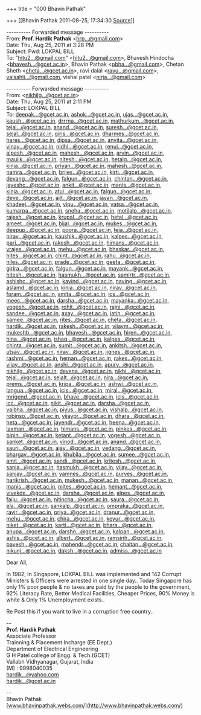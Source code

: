 +++
title = "000 Bhavin Pathak"

+++
[[Bhavin Pathak	2011-08-25, 17:34:30 [Source](https://groups.google.com/g/bvparishat/c/FoRouhe3Tvw)]]



  
  

---------- Forwarded message ----------  
From: **Prof. Hardik Pathak** \<[hrp...@gmail.com]()\>  
Date: Thu, Aug 25, 2011 at 3:28 PM  
Subject: Fwd: LOKPAL BILL  
To: "[hitu2...@gmail.com]()" \<[hitu2...@gmail.com]()\>, Bhavesh Hindocha \<[bhavesh...@gcet.ac.in]()\>, Bhavin Pathak \<[pbha...@gmail.com]()\>, Chetan Sheth \<[cheta...@gcet.ac.in]()\>, ravi dalal \<[ravu...@gmail.com]()\>, [vaisahli...@gmail.com](), vishal patel \<[nirja...@gmail.com]()\>  
  
  
  
  

---------- Forwarded message ----------  
From: \<[nikhilg...@gcet.ac.in]()\>  
Date: Thu, Aug 25, 2011 at 2:11 PM  
Subject: LOKPAL BILL  
To: [deepak...@gcet.ac.in](), [ashok...@gcet.ac.in](), [ujas...@gcet.ac.in](), [kaush...@gcet.ac.in](), [drrrna...@gcet.ac.in](), [mathurkum...@gcet.ac.in](), [tejal...@gcet.ac.in](), [anand...@gcet.ac.in](), [suresh...@gcet.ac.in](), [sejal...@gcet.ac.in](), [giris...@gcet.ac.in](), [dharmes...@gcet.ac.in](), [hares...@gcet.ac.in](), [dipsa...@gcet.ac.in](), [anvita...@gcet.ac.in](), [vinay...@gcet.ac.in](), [nidhi...@gcet.ac.in](), [renuj...@gcet.ac.in](), [alpesh...@gcet.ac.in](), [mahesh...@gcet.ac.in](), [arvin...@gcet.ac.in](), [maulik...@gcet.ac.in](), [nitesh...@gcet.ac.in](), [hetalg...@gcet.ac.in](), [kinja...@gcet.ac.in](), [priyan...@gcet.ac.in](), [mahesh...@gcet.ac.in](), [namra...@gcet.ac.in](), [brijes...@gcet.ac.in](), [kirti...@gcet.ac.in](), [devang...@gcet.ac.in](), [falgun...@gcet.ac.in](), [chintan...@gcet.ac.in](), [jayeshc...@gcet.ac.in](), [ankit...@gcet.ac.in](), [manis...@gcet.ac.in](), [kinja...@gcet.ac.in](), [atul...@gcet.ac.in](), [falgun...@gcet.ac.in](), [deve...@gcet.ac.in](), [ajit...@gcet.ac.in](), [jayan...@gcet.ac.in](), [khadeej...@gcet.ac.in](), [vipu...@gcet.ac.in](), [vatsa...@gcet.ac.in](), [kumarpa...@gcet.ac.in](), [sneha...@gcet.ac.in](), [motilalp...@gcet.ac.in](), [rajesh...@gcet.ac.in](), [krupal...@gcet.ac.in](), [hetal...@gcet.ac.in](), [ameet...@gcet.ac.in](), [bijal...@gcet.ac.in](), [mukes...@gcet.ac.in](), [deepup...@gcet.ac.in](), [poora...@gcet.ac.in](), [teja...@gcet.ac.in](), [nirav...@gcet.ac.in](), [kaushik...@gcet.ac.in](), [kalpes...@gcet.ac.in](), [pari...@gcet.ac.in](), [rakesh...@gcet.ac.in](), [himans...@gcet.ac.in](), [vrajes...@gcet.ac.in](), [mehu...@gcet.ac.in](), [bhaskar...@gcet.ac.in](), [hites...@gcet.ac.in](), [chint...@gcet.ac.in](), [rahu...@gcet.ac.in](), [niles...@gcet.ac.in](), [prade...@gcet.ac.in](), [geeta...@gcet.ac.in](), [girira...@gcet.ac.in](), [falgun...@gcet.ac.in](), [mayank...@gcet.ac.in](), [hitesh...@gcet.ac.in](), [hasmukh...@gcet.ac.in](), [samirtr...@gcet.ac.in](), [ashishc...@gcet.ac.in](), [kavind...@gcet.ac.in](), [naving...@gcet.ac.in](), [aslamd...@gcet.ac.in](), [kinja...@gcet.ac.in](), [nirav...@gcet.ac.in](), [foram...@gcet.ac.in](), [smita...@gcet.ac.in](), [ics...@gcet.ac.in](), [meec...@gcet.ac.in](), [darsha...@gcet.ac.in](), [mayanka...@gcet.ac.in](), [yogesh...@gcet.ac.in](), [rohit...@gcet.ac.in](), [rajni...@gcet.ac.in](), [sandee...@gcet.ac.in](), [axay...@gcet.ac.in](), [jatin...@gcet.ac.in](), [samee...@gcet.ac.in](), [rites...@gcet.ac.in](), [cheta...@gcet.ac.in](), [hardik...@gcet.ac.in](), [rakesh...@gcet.ac.in](), [vijaym...@gcet.ac.in](), [mukeshb...@gcet.ac.in](), [bhavesh...@gcet.ac.in](), [hiren...@gcet.ac.in](), [hina...@gcet.ac.in](), [ishaq...@gcet.ac.in](), [kalpes...@gcet.ac.in](), [chinta...@gcet.ac.in](), [sumit...@gcet.ac.in](), [ankitsh...@gcet.ac.in](), [utsav...@gcet.ac.in](), [nirav...@gcet.ac.in](), [jignes...@gcet.ac.in](), [rashmi...@gcet.ac.in](), [heman...@gcet.ac.in](), [rakes...@gcet.ac.in](), [vijay...@gcet.ac.in](), [anshi...@gcet.ac.in](), [apurv...@gcet.ac.in](), [nikhilg...@gcet.ac.in](), [devena...@gcet.ac.in](), [nikhi...@gcet.ac.in](), [tejal...@gcet.ac.in](), [sejalt...@gcet.ac.in](), [nira...@gcet.ac.in](), [prems...@gcet.ac.in](), [kripa...@gcet.ac.in](), [ashwi...@gcet.ac.in](), [langua...@gcet.ac.in](), [icis...@gcet.ac.in](), [miral...@gcet.ac.in](), [mrigend...@gcet.ac.in](), [bhave...@gcet.ac.in](), [icis...@gcet.ac.in](), [icc...@gcet.ac.in](), [nikit...@gcet.ac.in](), [darsha...@gcet.ac.in](), [vaibha...@gcet.ac.in](), [piyus...@gcet.ac.in](), [vishalp...@gcet.ac.in](), [robinso...@gcet.ac.in](), [vijaypr...@gcet.ac.in](), [dhara...@gcet.ac.in](), [heta...@gcet.ac.in](), [jayendr...@gcet.ac.in](), [heena...@gcet.ac.in](), [laxman...@gcet.ac.in](), [himans...@gcet.ac.in](), [pinkes...@gcet.ac.in](), [bipin...@gcet.ac.in](), [ketant...@gcet.ac.in](), [yogesh...@gcet.ac.in](), [sanket...@gcet.ac.in](), [vinod...@gcet.ac.in](), [anand...@gcet.ac.in](), [sauri...@gcet.ac.in](), [ajay...@gcet.ac.in](), [vedang...@gcet.ac.in](), [bhargav...@gcet.ac.in](), [khubila...@gcet.ac.in](), [sumee...@gcet.ac.in](), [amit...@gcet.ac.in](), [sandi...@gcet.ac.in](), [kritesh...@gcet.ac.in](), [sanja...@gcet.ac.in](), [hasmukh...@gcet.ac.in](), [vijay...@gcet.ac.in](), [sanjay...@gcet.ac.in](), [yamnes...@gcet.ac.in](), [purves...@gcet.ac.in](), [harikrish...@gcet.ac.in](), [mukesh...@gcet.ac.in](), [manan...@gcet.ac.in](), [manis...@gcet.ac.in](), [mites...@gcet.ac.in](), [hemant...@gcet.ac.in](), [vivekde...@gcet.ac.in](), [darsha...@gcet.ac.in](), [alpes...@gcet.ac.in](), [faiju...@gcet.ac.in](), [nitincha...@gcet.ac.in](), [saura...@gcet.ac.in](), [ela...@gcet.ac.in](), [sankalp...@gcet.ac.in](), [ompraka...@gcet.ac.in](), [ravir...@gcet.ac.in](), [priya...@gcet.ac.in](), [dranur...@gcet.ac.in](), [mehu...@gcet.ac.in](), [chira...@gcet.ac.in](), [keyur...@gcet.ac.in](), [niket...@gcet.ac.in](), [karti...@gcet.ac.in](), [bhara...@gcet.ac.in](), [anupa...@gcet.ac.in](), [darshn...@gcet.ac.in](), [kalpan...@gcet.ac.in](), [ashis...@gcet.ac.in](), [albert...@gcet.ac.in](), [ramsinh...@gcet.ac.in](), [bavesh...@gcet.ac.in](), [mahendr...@gcet.ac.in](), [chaitan...@gcet.ac.in](), [nikunj...@gcet.ac.in](), [daksh...@gcet.ac.in](), [admiss...@gcet.ac.in]()  
  
  

Dear All,

In 1982, In Singapore, LOKPAL BILL was implemented and 142 Corrupt Ministers & Officers were arrested in one single day.. Today Singapore has only 1% poor people & no taxes are paid by the people to the government, 92% Literacy Rate, Better Medical Facilities, Cheaper Prices, 90% Money is white & Only 1% Unemployment exists..

  
Re Post this if you want to live in a corruption free country..

  
  

  
  
--  
**Prof. Hardik Pathak**  
Associate Professor  
Trainning & Placement Incharge (EE Dept.)  
Department of Electrical Engineering  
G H Patel college of Engg. & Tech.(GCET)  
Vallabh Vidhyanagar, Gujarat, India  
(M) : 9998040035  
[hardik...@yahoo.com]()  
[hardik...@gcet.ac.in]()  
  

  
  
  
--  
Bhavin Pathak  
[www.bhavinpathak.webs.com/](http://www.bhavinpathak.webs.com/)  

